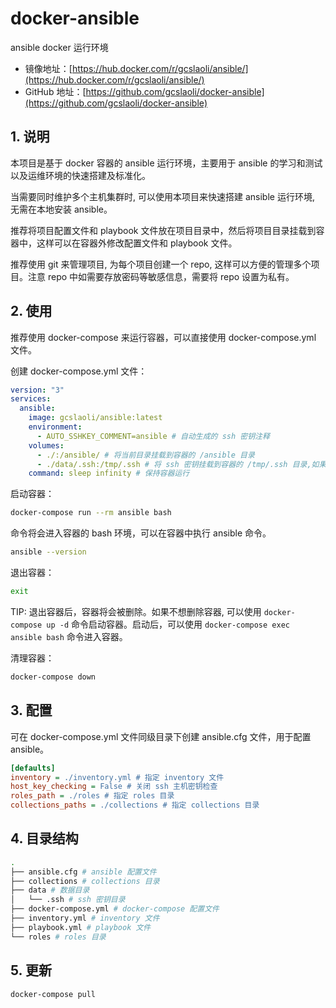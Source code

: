 # docker-ansible

ansible docker 运行环境

- 镜像地址：[https://hub.docker.com/r/gcslaoli/ansible/](https://hub.docker.com/r/gcslaoli/ansible/)
- GitHub 地址：[https://github.com/gcslaoli/docker-ansible](https://github.com/gcslaoli/docker-ansible)

## 1. 说明

本项目是基于 docker 容器的 ansible 运行环境，主要用于 ansible 的学习和测试以及运维环境的快速搭建及标准化。

当需要同时维护多个主机集群时, 可以使用本项目来快速搭建 ansible 运行环境, 无需在本地安装 ansible。

推荐将项目配置文件和 playbook 文件放在项目目录中，然后将项目目录挂载到容器中，这样可以在容器外修改配置文件和 playbook 文件。

推荐使用 git 来管理项目, 为每个项目创建一个 repo, 这样可以方便的管理多个项目。注意 repo 中如需要存放密码等敏感信息，需要将 repo 设置为私有。

## 2. 使用

推荐使用 docker-compose 来运行容器，可以直接使用 docker-compose.yml 文件。

创建 docker-compose.yml 文件：

```yaml
version: "3"
services:
  ansible:
    image: gcslaoli/ansible:latest
    environment:
      - AUTO_SSHKEY_COMMENT=ansible # 自动生成的 ssh 密钥注释
    volumes:
      - ./:/ansible/ # 将当前目录挂载到容器的 /ansible 目录
      - ./data/.ssh:/tmp/.ssh # 将 ssh 密钥挂载到容器的 /tmp/.ssh 目录,如果本地目录为空, 将会自动生成密钥
    command: sleep infinity # 保持容器运行
```

启动容器：

```bash
docker-compose run --rm ansible bash
```

命令将会进入容器的 bash 环境，可以在容器中执行 ansible 命令。

```bash
ansible --version
```

退出容器：

```bash
exit
```

TIP: 退出容器后，容器将会被删除。如果不想删除容器, 可以使用 `docker-compose up -d` 命令启动容器。启动后，可以使用 `docker-compose exec ansible bash` 命令进入容器。

清理容器：

```bash
docker-compose down
```

## 3. 配置

可在 docker-compose.yml 文件同级目录下创建 ansible.cfg 文件，用于配置 ansible。

```ini
[defaults]
inventory = ./inventory.yml # 指定 inventory 文件
host_key_checking = False # 关闭 ssh 主机密钥检查
roles_path = ./roles # 指定 roles 目录
collections_paths = ./collections # 指定 collections 目录
```

## 4. 目录结构

```bash
.
├── ansible.cfg # ansible 配置文件
├── collections # collections 目录
├── data # 数据目录
│   └── .ssh # ssh 密钥目录
├── docker-compose.yml # docker-compose 配置文件
├── inventory.yml # inventory 文件
├── playbook.yml # playbook 文件
└── roles # roles 目录
```

## 5. 更新

```bash
docker-compose pull
```
